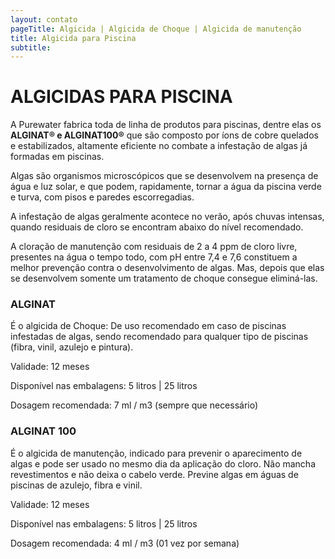 ```yaml
---
layout: contato
pageTitle: Algicida | Algicida de Choque | Algicida de manutenção
title: Algicida para Piscina
subtitle: 
---
```

# ALGICIDAS PARA PISCINA

A Purewater fabrica toda de linha de produtos para piscinas, dentre elas os **ALGINAT® e ALGINAT100®** que são composto por íons de cobre quelados e estabilizados, altamente eficiente no combate a infestação de algas já formadas em piscinas.

Algas são organismos microscópicos que se desenvolvem na presença de água e luz solar, e que podem, rapidamente, tornar a água da piscina verde e turva, com pisos e paredes escorregadias.

A infestação de algas geralmente acontece no verão, após chuvas intensas, quando residuais de cloro se encontram abaixo do nível recomendado.

A cloração de manutenção com residuais de 2 a 4 ppm de cloro livre, presentes na água o tempo todo, com pH entre 7,4 e 7,6 constituem a melhor prevenção contra o desenvolvimento de algas. Mas, depois que elas se desenvolvem somente um tratamento de choque consegue eliminá-las.

### **ALGINAT**

É o algicida de Choque: De uso recomendado em caso de piscinas infestadas de algas, sendo recomendado para qualquer tipo de piscinas (fibra, vinil, azulejo e pintura).

Validade: 12 meses 

Disponível nas embalagens: 5 litros | 25 litros 

Dosagem recomendada: 7 ml / m3 (sempre que necessário)

### **ALGINAT 100**

É o algicida de manutenção, indicado para prevenir o aparecimento de algas e pode ser usado no mesmo dia da aplicação do cloro. 
Não mancha revestimentos e não deixa o cabelo verde. Previne algas em águas de piscinas de azulejo, fibra e vinil.

Validade: 12 meses 

Disponível nas embalagens: 5 litros | 25 litros 

Dosagem recomendada: 4 ml / m3 (01 vez por semana)


